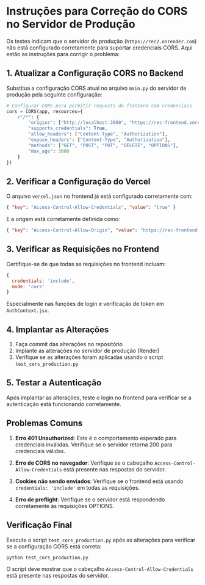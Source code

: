 # Instruções para Correção do CORS no Servidor de Produção

Os testes indicam que o servidor de produção (`https://rec2.onrender.com`) não está configurado corretamente para suportar credenciais CORS. Aqui estão as instruções para corrigir o problema:

## 1. Atualizar a Configuração CORS no Backend

Substitua a configuração CORS atual no arquivo `main.py` do servidor de produção pela seguinte configuração:

```python
# Configurar CORS para permitir requests do frontend com credenciais
cors = CORS(app, resources={
    r"/*": {
        "origins": ["http://localhost:3000", "https://rec-frontend.vercel.app"],
        "supports_credentials": True,
        "allow_headers": ["Content-Type", "Authorization"],
        "expose_headers": ["Content-Type", "Authorization"],
        "methods": ["GET", "POST", "PUT", "DELETE", "OPTIONS"],
        "max_age": 3600
    }
})
```

## 2. Verificar a Configuração do Vercel

O arquivo `vercel.json` no frontend já está configurado corretamente com:

```json
{ "key": "Access-Control-Allow-Credentials", "value": "true" }
```

E a origem está corretamente definida como:

```json
{ "key": "Access-Control-Allow-Origin", "value": "https://rec-frontend.vercel.app" }
```

## 3. Verificar as Requisições no Frontend

Certifique-se de que todas as requisições no frontend incluam:

```javascript
{
  credentials: 'include',
  mode: 'cors'
}
```

Especialmente nas funções de login e verificação de token em `AuthContext.jsx`.

## 4. Implantar as Alterações

1. Faça commit das alterações no repositório
2. Implante as alterações no servidor de produção (Render)
3. Verifique se as alterações foram aplicadas usando o script `test_cors_production.py`

## 5. Testar a Autenticação

Após implantar as alterações, teste o login no frontend para verificar se a autenticação está funcionando corretamente.

## Problemas Comuns

1. **Erro 401 Unauthorized**: Este é o comportamento esperado para credenciais inválidas. Verifique se o servidor retorna 200 para credenciais válidas.

2. **Erro de CORS no navegador**: Verifique se o cabeçalho `Access-Control-Allow-Credentials` está presente nas respostas do servidor.

3. **Cookies não sendo enviados**: Verifique se o frontend está usando `credentials: 'include'` em todas as requisições.

4. **Erro de preflight**: Verifique se o servidor está respondendo corretamente às requisições OPTIONS.

## Verificação Final

Execute o script `test_cors_production.py` após as alterações para verificar se a configuração CORS está correta:

```bash
python test_cors_production.py
```

O script deve mostrar que o cabeçalho `Access-Control-Allow-Credentials` está presente nas respostas do servidor.